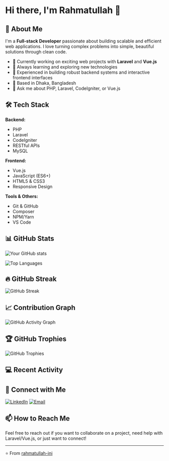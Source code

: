 # Hi there, I'm Rahmatullah 👋

## 🚀 About Me
I'm a **Full-stack Developer** passionate about building scalable and efficient web applications. I love turning complex problems into simple, beautiful solutions through clean code.

- 🔭 Currently working on exciting web projects with **Laravel** and **Vue.js**
- 🌱 Always learning and exploring new technologies
- 💼 Experienced in building robust backend systems and interactive frontend interfaces
- 📍 Based in Dhaka, Bangladesh
- 💬 Ask me about PHP, Laravel, CodeIgniter, or Vue.js

## 🛠️ Tech Stack

**Backend:**
- PHP
- Laravel
- CodeIgniter
- RESTful APIs
- MySQL

**Frontend:**
- Vue.js
- JavaScript (ES6+)
- HTML5 & CSS3
- Responsive Design

**Tools & Others:**
- Git & GitHub
- Composer
- NPM/Yarn
- VS Code

## 📊 GitHub Stats

![Your GitHub stats](https://github-readme-stats.vercel.app/api?username=rahmatullah-ini&show_icons=true&theme=radical)

![Top Languages](https://github-readme-stats.vercel.app/api/top-langs/?username=rahmatullah-ini&layout=compact&theme=radical)

## 🔥 GitHub Streak

![GitHub Streak](https://github-readme-streak-stats.herokuapp.com/?user=rahmatullah-ini&theme=radical)

## 📈 Contribution Graph

![GitHub Activity Graph](https://github-readme-activity-graph.vercel.app/graph?username=rahmatullah-ini&theme=github-compact)

## 🏆 GitHub Trophies

![GitHub Trophies](https://github-profile-trophy.vercel.app/?username=rahmatullah-ini&theme=radical&no-frame=true&row=1&column=7)

## 💻 Recent Activity

<!--START_SECTION:activity-->
<!--END_SECTION:activity-->

## 🤝 Connect with Me

[![LinkedIn](https://img.shields.io/badge/LinkedIn-0077B5?style=for-the-badge&logo=linkedin&logoColor=white)](https://linkedin.com/in/rahmatullah-in)
[![Email](https://img.shields.io/badge/Email-D14836?style=for-the-badge&logo=gmail&logoColor=white)](mailto:office.rahmatullah@gmail.com)

## 📫 How to Reach Me

Feel free to reach out if you want to collaborate on a project, need help with Laravel/Vue.js, or just want to connect!

---

⭐️ From [rahmatullah-ini](https://github.com/rahmatullah-ini)
